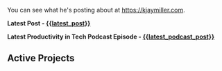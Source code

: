 You can see what he's posting about at <https://kjaymiller.com>.

**Latest Post - [{{latest_post}}]({{latest_post.link}})**

**Latest Productivity in Tech Podcast Episode - [{{latest_podcast_post}}]({{latest_podcast_post.link}})**

## Active Projects